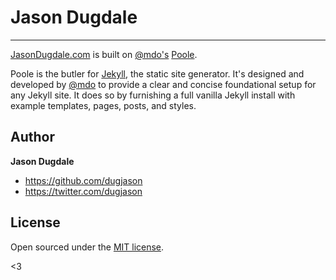 # Jason Dugdale
-----

[JasonDugdale.com](http://jasondugdale.com) is built on [@mdo's](https://twitter.com/mdo) [Poole](https://github.com/poole/poole).

Poole is the butler for [Jekyll](http://jekyllrb.com), the static site generator. It's designed and developed by [@mdo](https://twitter.com/mdo) to provide a clear and concise foundational setup for any Jekyll site. It does so by furnishing a full vanilla Jekyll install with example templates, pages, posts, and styles.

## Author

**Jason Dugdale**
- <https://github.com/dugjason>
- <https://twitter.com/dugjason>


## License

Open sourced under the [MIT license](LICENSE.md).

<3

